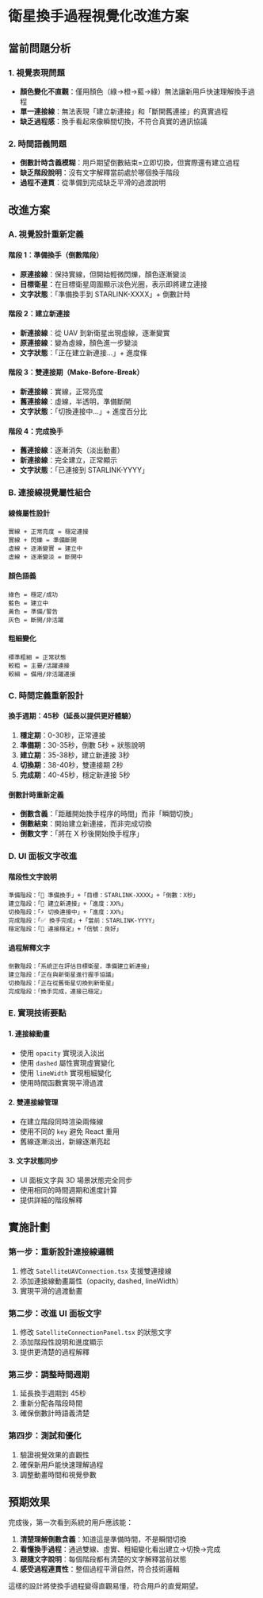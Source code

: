 # 衛星換手過程視覺化改進方案

## 當前問題分析

### 1. 視覺表現問題
- **顏色變化不直觀**：僅用顏色（綠→橙→藍→綠）無法讓新用戶快速理解換手過程
- **單一連接線**：無法表現「建立新連接」和「斷開舊連接」的真實過程
- **缺乏過程感**：換手看起來像瞬間切換，不符合真實的通訊協議

### 2. 時間語義問題
- **倒數計時含義模糊**：用戶期望倒數結束=立即切換，但實際還有建立過程
- **缺乏階段說明**：沒有文字解釋當前處於哪個換手階段
- **過程不連貫**：從準備到完成缺乏平滑的過渡說明

## 改進方案

### A. 視覺設計重新定義

#### 階段 1：準備換手（倒數階段）
- **原連接線**：保持實線，但開始輕微閃爍，顏色逐漸變淡
- **目標衛星**：在目標衛星周圍顯示淡色光圈，表示即將建立連接
- **文字狀態**：「準備換手到 STARLINK-XXXX」+ 倒數計時

#### 階段 2：建立新連接
- **新連接線**：從 UAV 到新衛星出現虛線，逐漸變實
- **原連接線**：變為虛線，顏色進一步變淡
- **文字狀態**：「正在建立新連接...」+ 進度條

#### 階段 3：雙連接期（Make-Before-Break）
- **新連接線**：實線，正常亮度
- **舊連接線**：虛線，半透明，準備斷開
- **文字狀態**：「切換連接中...」+ 進度百分比

#### 階段 4：完成換手
- **舊連接線**：逐漸消失（淡出動畫）
- **新連接線**：完全建立，正常顯示
- **文字狀態**：「已連接到 STARLINK-YYYY」

### B. 連接線視覺屬性組合

#### 線條屬性設計
```
實線 + 正常亮度 = 穩定連接
實線 + 閃爍 = 準備斷開
虛線 + 逐漸變實 = 建立中
虛線 + 逐漸變淡 = 斷開中
```

#### 顏色語義
```
綠色 = 穩定/成功
藍色 = 建立中
黃色 = 準備/警告
灰色 = 斷開/非活躍
```

#### 粗細變化
```
標準粗細 = 正常狀態
較粗 = 主要/活躍連接
較細 = 備用/非活躍連接
```

### C. 時間定義重新設計

#### 換手週期：45秒（延長以提供更好體驗）
1. **穩定期**：0-30秒，正常連接
2. **準備期**：30-35秒，倒數 5秒 + 狀態說明
3. **建立期**：35-38秒，建立新連接 3秒
4. **切換期**：38-40秒，雙連接期 2秒
5. **完成期**：40-45秒，穩定新連接 5秒

#### 倒數計時重新定義
- **倒數含義**：「距離開始換手程序的時間」而非「瞬間切換」
- **倒數結束**：開始建立新連接，而非完成切換
- **倒數文字**：「將在 X 秒後開始換手程序」

### D. UI 面板文字改進

#### 階段性文字說明
```
準備階段：「🔄 準備換手」+「目標：STARLINK-XXXX」+「倒數：X秒」
建立階段：「🔗 建立新連接」+「進度：XX%」
切換階段：「⚡ 切換連接中」+「進度：XX%」
完成階段：「✅ 換手完成」+「當前：STARLINK-YYYY」
穩定階段：「📡 連接穩定」+「信號：良好」
```

#### 過程解釋文字
```
倒數階段：「系統正在評估目標衛星，準備建立新連接」
建立階段：「正在與新衛星進行握手協議」
切換階段：「正在從舊衛星切換到新衛星」
完成階段：「換手完成，連接已穩定」
```

### E. 實現技術要點

#### 1. 連接線動畫
- 使用 `opacity` 實現淡入淡出
- 使用 `dashed` 屬性實現虛實變化
- 使用 `lineWidth` 實現粗細變化
- 使用時間函數實現平滑過渡

#### 2. 雙連接線管理
- 在建立階段同時渲染兩條線
- 使用不同的 `key` 避免 React 重用
- 舊線逐漸淡出，新線逐漸亮起

#### 3. 文字狀態同步
- UI 面板文字與 3D 場景狀態完全同步
- 使用相同的時間週期和進度計算
- 提供詳細的階段解釋

## 實施計劃

### 第一步：重新設計連接線邏輯
1. 修改 `SatelliteUAVConnection.tsx` 支援雙連接線
2. 添加連接線動畫屬性（opacity, dashed, lineWidth）
3. 實現平滑的過渡動畫

### 第二步：改進 UI 面板文字
1. 修改 `SatelliteConnectionPanel.tsx` 的狀態文字
2. 添加階段性說明和進度顯示
3. 提供更清楚的過程解釋

### 第三步：調整時間週期
1. 延長換手週期到 45秒
2. 重新分配各階段時間
3. 確保倒數計時語義清楚

### 第四步：測試和優化
1. 驗證視覺效果的直觀性
2. 確保新用戶能快速理解過程
3. 調整動畫時間和視覺參數

## 預期效果

完成後，第一次看到系統的用戶應該能：
1. **清楚理解倒數含義**：知道這是準備時間，不是瞬間切換
2. **看懂換手過程**：通過雙線、虛實、粗細變化看出建立→切換→完成
3. **跟隨文字說明**：每個階段都有清楚的文字解釋當前狀態
4. **感受過程連貫性**：整個過程平滑自然，符合技術邏輯

這樣的設計將使換手過程變得直觀易懂，符合用戶的直覺期望。